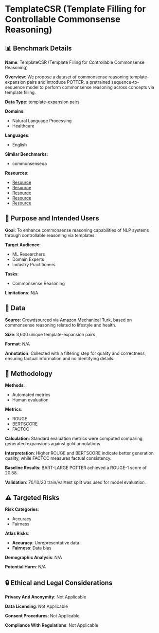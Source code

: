 # TemplateCSR (Template Filling for Controllable Commonsense Reasoning)

## 📊 Benchmark Details

**Name**: TemplateCSR (Template Filling for Controllable Commonsense Reasoning)

**Overview**: We propose a dataset of commonsense reasoning template-expansion pairs and introduce POTTER, a pretrained sequence-to-sequence model to perform commonsense reasoning across concepts via template filling.

**Data Type**: template-expansion pairs

**Domains**:
- Natural Language Processing
- Healthcare

**Languages**:
- English

**Similar Benchmarks**:
- commonsenseqa

**Resources**:
- [Resource](https://www.mturk.com)
- [Resource](https://www.cdc.gov)
- [Resource](https://www.webmd.com)
- [Resource](https://www.healthline.com)
- [Resource](https://www.mayoclinic.org)

## 🎯 Purpose and Intended Users

**Goal**: To enhance commonsense reasoning capabilities of NLP systems through controllable reasoning via templates.

**Target Audience**:
- ML Researchers
- Domain Experts
- Industry Practitioners

**Tasks**:
- Commonsense Reasoning

**Limitations**: N/A

## 💾 Data

**Source**: Crowdsourced via Amazon Mechanical Turk, based on commonsense reasoning related to lifestyle and health.

**Size**: 3,600 unique template-expansion pairs

**Format**: N/A

**Annotation**: Collected with a filtering step for quality and correctness, ensuring factual information and no identifying details.

## 🔬 Methodology

**Methods**:
- Automated metrics
- Human evaluation

**Metrics**:
- ROUGE
- BERTSCORE
- FACTCC

**Calculation**: Standard evaluation metrics were computed comparing generated expansions against gold annotations.

**Interpretation**: Higher ROUGE and BERTSCORE indicate better generation quality, while FACTCC measures factual consistency.

**Baseline Results**: BART-LARGE POTTER achieved a ROUGE-1 score of 20.58.

**Validation**: 70/10/20 train/val/test split was used for model evaluation.

## ⚠️ Targeted Risks

**Risk Categories**:
- Accuracy
- Fairness

**Atlas Risks**:
- **Accuracy**: Unrepresentative data
- **Fairness**: Data bias

**Demographic Analysis**: N/A

**Potential Harm**: N/A

## 🔒 Ethical and Legal Considerations

**Privacy And Anonymity**: Not Applicable

**Data Licensing**: Not Applicable

**Consent Procedures**: Not Applicable

**Compliance With Regulations**: Not Applicable
